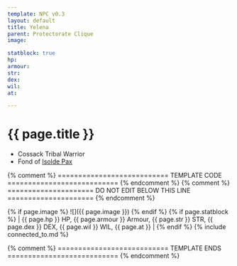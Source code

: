 ```yaml
---
template: NPC v0.3
layout: default
title: Yelena
parent: Protectorate Clique
image: 

statblock: true
hp: 
armour: 
str: 
dex: 
wil: 
at: 

---
```


# {{ page.title }}

- Cossack Tribal Warrior
- Fond of [Isolde Pax](IsoldePax.md)

{% comment %} =========================== TEMPLATE CODE =========================== {% endcomment %}
{% comment %} ===================== DO NOT EDIT BELOW THIS LINE ===================== {% endcomment %}

{% if page.image %}
![]({{ page.image }})
{% endif %}
{% if page.statblock %}
| {{ page.hp }} HP, {{ page.armour }} Armour, {{ page.str }} STR, {{ page.dex }} DEX, {{ page.wil }} WIL, {{ page.at }} |
{% endif %}
{% include connected_to.md %}

{% comment %} =========================== TEMPLATE ENDS =========================== {% endcomment %}
